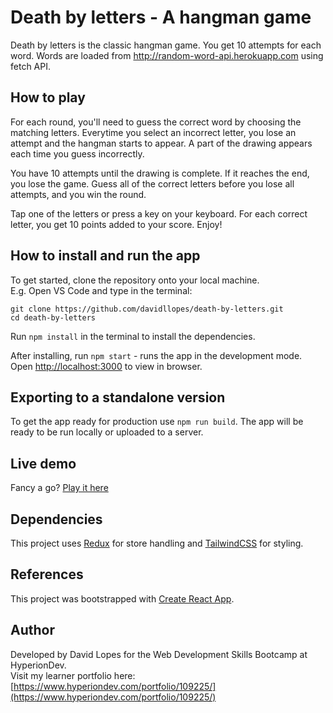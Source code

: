 # Death by letters - A hangman game

Death by letters is the classic hangman game. You get 10 attempts for each word. Words are loaded from http://random-word-api.herokuapp.com using fetch API.

## How to play

For each round, you'll need to guess the correct word by choosing the matching letters. Everytime you select an incorrect letter, you lose an attempt and the hangman starts to appear. A part of the drawing appears each time you guess incorrectly.

You have 10 attempts until the drawing is complete. If it reaches the end, you lose the game. Guess all of the correct letters before you lose all attempts, and you win the round.

Tap one of the letters or press a key on your keyboard. For each correct letter, you get 10 points added to your score. Enjoy!

## How to install and run the app

To get started, clone the repository onto your local machine. \
E.g. Open VS Code and type in the terminal:

`git clone https://github.com/davidllopes/death-by-letters.git` \
`cd death-by-letters`

Run `npm install` in the terminal to install the dependencies.

After installing, run `npm start` - runs the app in the development mode.\
Open [http://localhost:3000](http://localhost:3000) to view in browser.

## Exporting to a standalone version

To get the app ready for production use `npm run build`. The app will be ready to be run locally or uploaded to a server.

## Live demo

Fancy a go? [Play it here](https://main.d2aqd909m5qzb9.amplifyapp.com)

## Dependencies

This project uses [Redux](https://www.npmjs.com/package/@reduxjs/toolkit) for store handling and [TailwindCSS](https://www.npmjs.com/package/tailwindcss) for styling.

## References

This project was bootstrapped with [Create React App](https://github.com/facebook/create-react-app).

## Author

Developed by David Lopes for the Web Development Skills Bootcamp at HyperionDev. \
Visit my learner portfolio here: [https://www.hyperiondev.com/portfolio/109225/](https://www.hyperiondev.com/portfolio/109225/)
